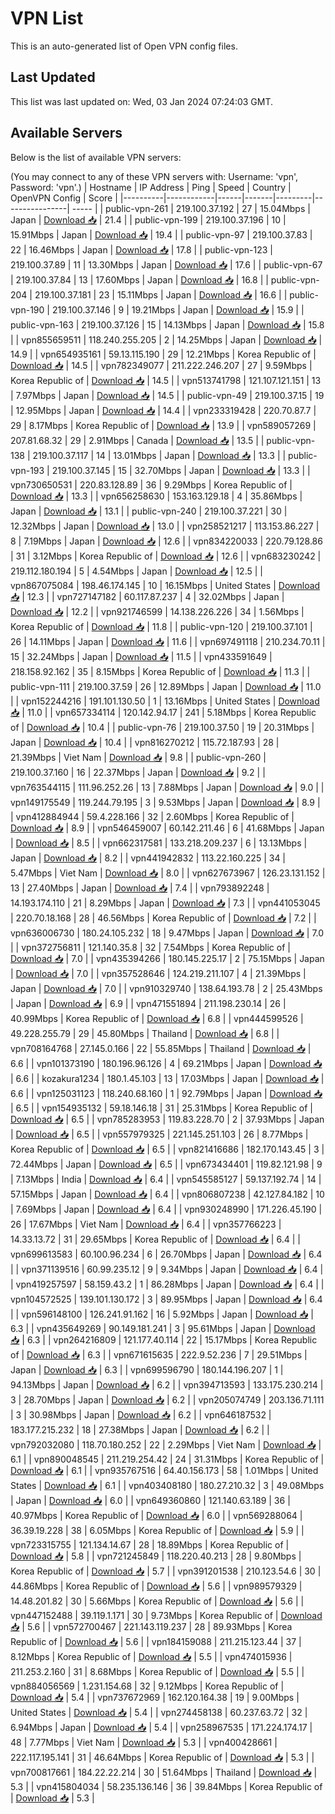 # VPN List

This is an auto-generated list of Open VPN config files.

## Last Updated

This list was last updated on: Wed, 03 Jan 2024 07:24:03 GMT.

## Available Servers

Below is the list of available VPN servers:

(You may connect to any of these VPN servers with: Username: 'vpn', Password: 'vpn'.)
| Hostname | IP Address | Ping | Speed | Country | OpenVPN Config | Score |
|----------|------------|------|-------|---------|----------------| ----- |
| public-vpn-261 | 219.100.37.192 | 27 | 15.04Mbps | Japan | [Download 📥](./configs/server_0_JP.ovpn) | 21.4 |
| public-vpn-199 | 219.100.37.196 | 10 | 15.91Mbps | Japan | [Download 📥](./configs/server_1_JP.ovpn) | 19.4 |
| public-vpn-97 | 219.100.37.83 | 22 | 16.46Mbps | Japan | [Download 📥](./configs/server_2_JP.ovpn) | 17.8 |
| public-vpn-123 | 219.100.37.89 | 11 | 13.30Mbps | Japan | [Download 📥](./configs/server_3_JP.ovpn) | 17.6 |
| public-vpn-67 | 219.100.37.84 | 13 | 17.60Mbps | Japan | [Download 📥](./configs/server_4_JP.ovpn) | 16.8 |
| public-vpn-204 | 219.100.37.181 | 23 | 15.11Mbps | Japan | [Download 📥](./configs/server_5_JP.ovpn) | 16.6 |
| public-vpn-190 | 219.100.37.146 | 9 | 19.21Mbps | Japan | [Download 📥](./configs/server_6_JP.ovpn) | 15.9 |
| public-vpn-163 | 219.100.37.126 | 15 | 14.13Mbps | Japan | [Download 📥](./configs/server_7_JP.ovpn) | 15.8 |
| vpn855659511 | 118.240.255.205 | 2 | 14.25Mbps | Japan | [Download 📥](./configs/server_8_JP.ovpn) | 14.9 |
| vpn654935161 | 59.13.115.190 | 29 | 12.21Mbps | Korea Republic of | [Download 📥](./configs/server_9_KR.ovpn) | 14.5 |
| vpn782349077 | 211.222.246.207 | 27 | 9.59Mbps | Korea Republic of | [Download 📥](./configs/server_10_KR.ovpn) | 14.5 |
| vpn513741798 | 121.107.121.151 | 13 | 7.97Mbps | Japan | [Download 📥](./configs/server_11_JP.ovpn) | 14.5 |
| public-vpn-49 | 219.100.37.15 | 19 | 12.95Mbps | Japan | [Download 📥](./configs/server_12_JP.ovpn) | 14.4 |
| vpn233319428 | 220.70.87.7 | 29 | 8.17Mbps | Korea Republic of | [Download 📥](./configs/server_13_KR.ovpn) | 13.9 |
| vpn589057269 | 207.81.68.32 | 29 | 2.91Mbps | Canada | [Download 📥](./configs/server_14_CA.ovpn) | 13.5 |
| public-vpn-138 | 219.100.37.117 | 14 | 13.01Mbps | Japan | [Download 📥](./configs/server_15_JP.ovpn) | 13.3 |
| public-vpn-193 | 219.100.37.145 | 15 | 32.70Mbps | Japan | [Download 📥](./configs/server_16_JP.ovpn) | 13.3 |
| vpn730650531 | 220.83.128.89 | 36 | 9.29Mbps | Korea Republic of | [Download 📥](./configs/server_17_KR.ovpn) | 13.3 |
| vpn656258630 | 153.163.129.18 | 4 | 35.86Mbps | Japan | [Download 📥](./configs/server_18_JP.ovpn) | 13.1 |
| public-vpn-240 | 219.100.37.221 | 30 | 12.32Mbps | Japan | [Download 📥](./configs/server_19_JP.ovpn) | 13.0 |
| vpn258521217 | 113.153.86.227 | 8 | 7.19Mbps | Japan | [Download 📥](./configs/server_20_JP.ovpn) | 12.6 |
| vpn834220033 | 220.79.128.86 | 31 | 3.12Mbps | Korea Republic of | [Download 📥](./configs/server_21_KR.ovpn) | 12.6 |
| vpn683230242 | 219.112.180.194 | 5 | 4.54Mbps | Japan | [Download 📥](./configs/server_22_JP.ovpn) | 12.5 |
| vpn867075084 | 198.46.174.145 | 10 | 16.15Mbps | United States | [Download 📥](./configs/server_23_US.ovpn) | 12.3 |
| vpn727147182 | 60.117.87.237 | 4 | 32.02Mbps | Japan | [Download 📥](./configs/server_24_JP.ovpn) | 12.2 |
| vpn921746599 | 14.138.226.226 | 34 | 1.56Mbps | Korea Republic of | [Download 📥](./configs/server_25_KR.ovpn) | 11.8 |
| public-vpn-120 | 219.100.37.101 | 26 | 14.11Mbps | Japan | [Download 📥](./configs/server_26_JP.ovpn) | 11.6 |
| vpn697491118 | 210.234.70.11 | 15 | 32.24Mbps | Japan | [Download 📥](./configs/server_27_JP.ovpn) | 11.5 |
| vpn433591649 | 218.158.92.162 | 35 | 8.15Mbps | Korea Republic of | [Download 📥](./configs/server_28_KR.ovpn) | 11.3 |
| public-vpn-111 | 219.100.37.59 | 26 | 12.89Mbps | Japan | [Download 📥](./configs/server_29_JP.ovpn) | 11.0 |
| vpn152244216 | 191.101.130.50 | 1 | 13.16Mbps | United States | [Download 📥](./configs/server_30_US.ovpn) | 11.0 |
| vpn657334114 | 120.142.94.17 | 241 | 5.18Mbps | Korea Republic of | [Download 📥](./configs/server_31_KR.ovpn) | 10.4 |
| public-vpn-76 | 219.100.37.50 | 19 | 20.31Mbps | Japan | [Download 📥](./configs/server_32_JP.ovpn) | 10.4 |
| vpn816270212 | 115.72.187.93 | 28 | 21.39Mbps | Viet Nam | [Download 📥](./configs/server_33_VN.ovpn) | 9.8 |
| public-vpn-260 | 219.100.37.160 | 16 | 22.37Mbps | Japan | [Download 📥](./configs/server_34_JP.ovpn) | 9.2 |
| vpn763544115 | 111.96.252.26 | 13 | 7.88Mbps | Japan | [Download 📥](./configs/server_35_JP.ovpn) | 9.0 |
| vpn149175549 | 119.244.79.195 | 3 | 9.53Mbps | Japan | [Download 📥](./configs/server_36_JP.ovpn) | 8.9 |
| vpn412884944 | 59.4.228.166 | 32 | 2.60Mbps | Korea Republic of | [Download 📥](./configs/server_37_KR.ovpn) | 8.9 |
| vpn546459007 | 60.142.211.46 | 6 | 41.68Mbps | Japan | [Download 📥](./configs/server_38_JP.ovpn) | 8.5 |
| vpn662317581 | 133.218.209.237 | 6 | 13.13Mbps | Japan | [Download 📥](./configs/server_39_JP.ovpn) | 8.2 |
| vpn441942832 | 113.22.160.225 | 34 | 5.47Mbps | Viet Nam | [Download 📥](./configs/server_40_VN.ovpn) | 8.0 |
| vpn627673967 | 126.23.131.152 | 13 | 27.40Mbps | Japan | [Download 📥](./configs/server_41_JP.ovpn) | 7.4 |
| vpn793892248 | 14.193.174.110 | 21 | 8.29Mbps | Japan | [Download 📥](./configs/server_42_JP.ovpn) | 7.3 |
| vpn441053045 | 220.70.18.168 | 28 | 46.56Mbps | Korea Republic of | [Download 📥](./configs/server_43_KR.ovpn) | 7.2 |
| vpn636006730 | 180.24.105.232 | 18 | 9.47Mbps | Japan | [Download 📥](./configs/server_44_JP.ovpn) | 7.0 |
| vpn372756811 | 121.140.35.8 | 32 | 7.54Mbps | Korea Republic of | [Download 📥](./configs/server_45_KR.ovpn) | 7.0 |
| vpn435394266 | 180.145.225.17 | 2 | 75.15Mbps | Japan | [Download 📥](./configs/server_46_JP.ovpn) | 7.0 |
| vpn357528646 | 124.219.211.107 | 4 | 21.39Mbps | Japan | [Download 📥](./configs/server_47_JP.ovpn) | 7.0 |
| vpn910329740 | 138.64.193.78 | 2 | 25.43Mbps | Japan | [Download 📥](./configs/server_48_JP.ovpn) | 6.9 |
| vpn471551894 | 211.198.230.14 | 26 | 40.99Mbps | Korea Republic of | [Download 📥](./configs/server_49_KR.ovpn) | 6.8 |
| vpn444599526 | 49.228.255.79 | 29 | 45.80Mbps | Thailand | [Download 📥](./configs/server_50_TH.ovpn) | 6.8 |
| vpn708164768 | 27.145.0.166 | 22 | 55.85Mbps | Thailand | [Download 📥](./configs/server_51_TH.ovpn) | 6.6 |
| vpn101373190 | 180.196.96.126 | 4 | 69.21Mbps | Japan | [Download 📥](./configs/server_52_JP.ovpn) | 6.6 |
| kozakura1234 | 180.1.45.103 | 13 | 17.03Mbps | Japan | [Download 📥](./configs/server_53_JP.ovpn) | 6.6 |
| vpn125031123 | 118.240.68.160 | 1 | 92.79Mbps | Japan | [Download 📥](./configs/server_54_JP.ovpn) | 6.5 |
| vpn154935132 | 59.18.146.18 | 31 | 25.31Mbps | Korea Republic of | [Download 📥](./configs/server_55_KR.ovpn) | 6.5 |
| vpn785283953 | 119.83.228.70 | 2 | 37.93Mbps | Japan | [Download 📥](./configs/server_56_JP.ovpn) | 6.5 |
| vpn557979325 | 221.145.251.103 | 26 | 8.77Mbps | Korea Republic of | [Download 📥](./configs/server_57_KR.ovpn) | 6.5 |
| vpn821416686 | 182.170.143.45 | 3 | 72.44Mbps | Japan | [Download 📥](./configs/server_58_JP.ovpn) | 6.5 |
| vpn673434401 | 119.82.121.98 | 9 | 7.13Mbps | India | [Download 📥](./configs/server_59_IN.ovpn) | 6.4 |
| vpn545585127 | 59.137.192.74 | 14 | 57.15Mbps | Japan | [Download 📥](./configs/server_60_JP.ovpn) | 6.4 |
| vpn806807238 | 42.127.84.182 | 10 | 7.69Mbps | Japan | [Download 📥](./configs/server_61_JP.ovpn) | 6.4 |
| vpn930248990 | 171.226.45.190 | 26 | 17.67Mbps | Viet Nam | [Download 📥](./configs/server_62_VN.ovpn) | 6.4 |
| vpn357766223 | 14.33.13.72 | 31 | 29.65Mbps | Korea Republic of | [Download 📥](./configs/server_63_KR.ovpn) | 6.4 |
| vpn699613583 | 60.100.96.234 | 6 | 26.70Mbps | Japan | [Download 📥](./configs/server_64_JP.ovpn) | 6.4 |
| vpn371139516 | 60.99.235.12 | 9 | 9.34Mbps | Japan | [Download 📥](./configs/server_65_JP.ovpn) | 6.4 |
| vpn419257597 | 58.159.43.2 | 1 | 86.28Mbps | Japan | [Download 📥](./configs/server_66_JP.ovpn) | 6.4 |
| vpn104572525 | 139.101.130.172 | 3 | 89.95Mbps | Japan | [Download 📥](./configs/server_67_JP.ovpn) | 6.4 |
| vpn596148100 | 126.241.91.162 | 16 | 5.92Mbps | Japan | [Download 📥](./configs/server_68_JP.ovpn) | 6.3 |
| vpn435649269 | 90.149.181.241 | 3 | 95.61Mbps | Japan | [Download 📥](./configs/server_69_JP.ovpn) | 6.3 |
| vpn264216809 | 121.177.40.114 | 22 | 15.17Mbps | Korea Republic of | [Download 📥](./configs/server_70_KR.ovpn) | 6.3 |
| vpn671615635 | 222.9.52.236 | 7 | 29.51Mbps | Japan | [Download 📥](./configs/server_71_JP.ovpn) | 6.3 |
| vpn699596790 | 180.144.196.207 | 1 | 94.13Mbps | Japan | [Download 📥](./configs/server_72_JP.ovpn) | 6.2 |
| vpn394713593 | 133.175.230.214 | 3 | 28.70Mbps | Japan | [Download 📥](./configs/server_73_JP.ovpn) | 6.2 |
| vpn205074749 | 203.136.71.111 | 3 | 30.98Mbps | Japan | [Download 📥](./configs/server_74_JP.ovpn) | 6.2 |
| vpn646187532 | 183.177.215.232 | 18 | 27.38Mbps | Japan | [Download 📥](./configs/server_75_JP.ovpn) | 6.2 |
| vpn792032080 | 118.70.180.252 | 22 | 2.29Mbps | Viet Nam | [Download 📥](./configs/server_76_VN.ovpn) | 6.1 |
| vpn890048545 | 211.219.254.42 | 24 | 31.31Mbps | Korea Republic of | [Download 📥](./configs/server_77_KR.ovpn) | 6.1 |
| vpn935767516 | 64.40.156.173 | 58 | 1.01Mbps | United States | [Download 📥](./configs/server_78_US.ovpn) | 6.1 |
| vpn403408180 | 180.27.210.32 | 3 | 49.08Mbps | Japan | [Download 📥](./configs/server_79_JP.ovpn) | 6.0 |
| vpn649360860 | 121.140.63.189 | 36 | 40.97Mbps | Korea Republic of | [Download 📥](./configs/server_80_KR.ovpn) | 6.0 |
| vpn569288064 | 36.39.19.228 | 38 | 6.05Mbps | Korea Republic of | [Download 📥](./configs/server_81_KR.ovpn) | 5.9 |
| vpn723315755 | 121.134.14.67 | 28 | 18.89Mbps | Korea Republic of | [Download 📥](./configs/server_82_KR.ovpn) | 5.8 |
| vpn721245849 | 118.220.40.213 | 28 | 9.80Mbps | Korea Republic of | [Download 📥](./configs/server_83_KR.ovpn) | 5.7 |
| vpn391201538 | 210.123.54.6 | 30 | 44.86Mbps | Korea Republic of | [Download 📥](./configs/server_84_KR.ovpn) | 5.6 |
| vpn989579329 | 14.48.201.82 | 30 | 5.66Mbps | Korea Republic of | [Download 📥](./configs/server_85_KR.ovpn) | 5.6 |
| vpn447152488 | 39.119.1.171 | 30 | 9.73Mbps | Korea Republic of | [Download 📥](./configs/server_86_KR.ovpn) | 5.6 |
| vpn572700467 | 221.143.119.237 | 28 | 89.93Mbps | Korea Republic of | [Download 📥](./configs/server_87_KR.ovpn) | 5.6 |
| vpn184159088 | 211.215.123.44 | 37 | 8.12Mbps | Korea Republic of | [Download 📥](./configs/server_88_KR.ovpn) | 5.5 |
| vpn474015936 | 211.253.2.160 | 31 | 8.68Mbps | Korea Republic of | [Download 📥](./configs/server_89_KR.ovpn) | 5.5 |
| vpn884056569 | 1.231.154.68 | 32 | 9.12Mbps | Korea Republic of | [Download 📥](./configs/server_90_KR.ovpn) | 5.4 |
| vpn737672969 | 162.120.164.38 | 19 | 9.00Mbps | United States | [Download 📥](./configs/server_91_US.ovpn) | 5.4 |
| vpn274458138 | 60.237.63.72 | 32 | 6.94Mbps | Japan | [Download 📥](./configs/server_92_JP.ovpn) | 5.4 |
| vpn258967535 | 171.224.174.17 | 48 | 7.77Mbps | Viet Nam | [Download 📥](./configs/server_93_VN.ovpn) | 5.3 |
| vpn400428661 | 222.117.195.141 | 31 | 46.64Mbps | Korea Republic of | [Download 📥](./configs/server_94_KR.ovpn) | 5.3 |
| vpn700817661 | 184.22.22.214 | 30 | 51.64Mbps | Thailand | [Download 📥](./configs/server_95_TH.ovpn) | 5.3 |
| vpn415804034 | 58.235.136.146 | 36 | 39.84Mbps | Korea Republic of | [Download 📥](./configs/server_96_KR.ovpn) | 5.3 |
